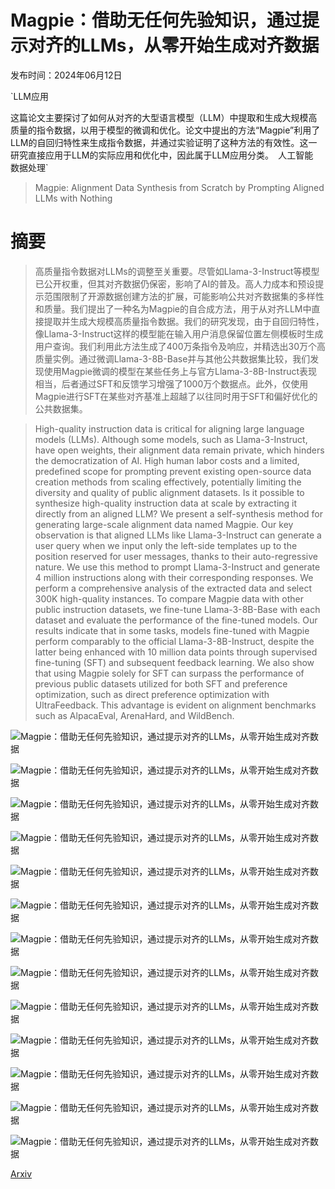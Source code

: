 # Magpie：借助无任何先验知识，通过提示对齐的LLMs，从零开始生成对齐数据

发布时间：2024年06月12日

`LLM应用

这篇论文主要探讨了如何从对齐的大型语言模型（LLM）中提取和生成大规模高质量的指令数据，以用于模型的微调和优化。论文中提出的方法“Magpie”利用了LLM的自回归特性来生成指令数据，并通过实验证明了这种方法的有效性。这一研究直接应用于LLM的实际应用和优化中，因此属于LLM应用分类。` `人工智能` `数据处理`

> Magpie: Alignment Data Synthesis from Scratch by Prompting Aligned LLMs with Nothing

# 摘要

> 高质量指令数据对LLMs的调整至关重要。尽管如Llama-3-Instruct等模型已公开权重，但其对齐数据仍保密，影响了AI的普及。高人力成本和预设提示范围限制了开源数据创建方法的扩展，可能影响公共对齐数据集的多样性和质量。我们提出了一种名为Magpie的自合成方法，用于从对齐LLM中直接提取并生成大规模高质量指令数据。我们的研究发现，由于自回归特性，像Llama-3-Instruct这样的模型能在输入用户消息保留位置左侧模板时生成用户查询。我们利用此方法生成了400万条指令及响应，并精选出30万个高质量实例。通过微调Llama-3-8B-Base并与其他公共数据集比较，我们发现使用Magpie微调的模型在某些任务上与官方Llama-3-8B-Instruct表现相当，后者通过SFT和反馈学习增强了1000万个数据点。此外，仅使用Magpie进行SFT在某些对齐基准上超越了以往同时用于SFT和偏好优化的公共数据集。

> High-quality instruction data is critical for aligning large language models (LLMs). Although some models, such as Llama-3-Instruct, have open weights, their alignment data remain private, which hinders the democratization of AI. High human labor costs and a limited, predefined scope for prompting prevent existing open-source data creation methods from scaling effectively, potentially limiting the diversity and quality of public alignment datasets. Is it possible to synthesize high-quality instruction data at scale by extracting it directly from an aligned LLM? We present a self-synthesis method for generating large-scale alignment data named Magpie. Our key observation is that aligned LLMs like Llama-3-Instruct can generate a user query when we input only the left-side templates up to the position reserved for user messages, thanks to their auto-regressive nature. We use this method to prompt Llama-3-Instruct and generate 4 million instructions along with their corresponding responses. We perform a comprehensive analysis of the extracted data and select 300K high-quality instances. To compare Magpie data with other public instruction datasets, we fine-tune Llama-3-8B-Base with each dataset and evaluate the performance of the fine-tuned models. Our results indicate that in some tasks, models fine-tuned with Magpie perform comparably to the official Llama-3-8B-Instruct, despite the latter being enhanced with 10 million data points through supervised fine-tuning (SFT) and subsequent feedback learning. We also show that using Magpie solely for SFT can surpass the performance of previous public datasets utilized for both SFT and preference optimization, such as direct preference optimization with UltraFeedback. This advantage is evident on alignment benchmarks such as AlpacaEval, ArenaHard, and WildBench.

![Magpie：借助无任何先验知识，通过提示对齐的LLMs，从零开始生成对齐数据](../../../paper_images/2406.08464/x3.png)

![Magpie：借助无任何先验知识，通过提示对齐的LLMs，从零开始生成对齐数据](../../../paper_images/2406.08464/x4.png)

![Magpie：借助无任何先验知识，通过提示对齐的LLMs，从零开始生成对齐数据](../../../paper_images/2406.08464/x5.png)

![Magpie：借助无任何先验知识，通过提示对齐的LLMs，从零开始生成对齐数据](../../../paper_images/2406.08464/x6.png)

![Magpie：借助无任何先验知识，通过提示对齐的LLMs，从零开始生成对齐数据](../../../paper_images/2406.08464/x7.png)

![Magpie：借助无任何先验知识，通过提示对齐的LLMs，从零开始生成对齐数据](../../../paper_images/2406.08464/x8.png)

![Magpie：借助无任何先验知识，通过提示对齐的LLMs，从零开始生成对齐数据](../../../paper_images/2406.08464/x9.png)

![Magpie：借助无任何先验知识，通过提示对齐的LLMs，从零开始生成对齐数据](../../../paper_images/2406.08464/x10.png)

![Magpie：借助无任何先验知识，通过提示对齐的LLMs，从零开始生成对齐数据](../../../paper_images/2406.08464/x11.png)

![Magpie：借助无任何先验知识，通过提示对齐的LLMs，从零开始生成对齐数据](../../../paper_images/2406.08464/x12.png)

![Magpie：借助无任何先验知识，通过提示对齐的LLMs，从零开始生成对齐数据](../../../paper_images/2406.08464/x13.png)

![Magpie：借助无任何先验知识，通过提示对齐的LLMs，从零开始生成对齐数据](../../../paper_images/2406.08464/x14.png)

![Magpie：借助无任何先验知识，通过提示对齐的LLMs，从零开始生成对齐数据](../../../paper_images/2406.08464/x15.png)

[Arxiv](https://arxiv.org/abs/2406.08464)